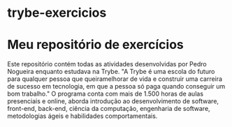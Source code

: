 # trybe-exercicios
# Meu repositório de exercícios
Este repositório contém todas as atividades desenvolvidas por Pedro Nogueira enquanto estudava na Trybe.
"A Trybe é uma escola do futuro para qualquer pessoa que queiramelhorar de vida e construir uma carreira de sucesso em tecnologia, em que a pessoa só paga quando conseguir um bom trabalho."
O programa conta com mais de 1.500 horas de aulas presenciais e online, aborda introdução ao desenvolvimento de software, front-end, back-end, ciência da computação, engenharia de software, metodologias ágeis e habilidades comportamentais.

